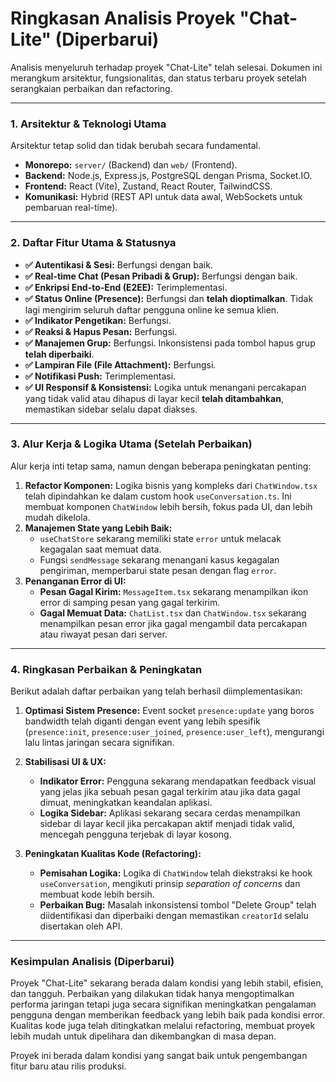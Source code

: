 # Ringkasan Analisis Proyek "Chat-Lite" (Diperbarui)

Analisis menyeluruh terhadap proyek "Chat-Lite" telah selesai. Dokumen ini merangkum arsitektur, fungsionalitas, dan status terbaru proyek setelah serangkaian perbaikan dan refactoring.

---

### 1. Arsitektur & Teknologi Utama

Arsitektur tetap solid dan tidak berubah secara fundamental.

- **Monorepo:** `server/` (Backend) dan `web/` (Frontend).
- **Backend:** Node.js, Express.js, PostgreSQL dengan Prisma, Socket.IO.
- **Frontend:** React (Vite), Zustand, React Router, TailwindCSS.
- **Komunikasi:** Hybrid (REST API untuk data awal, WebSockets untuk pembaruan real-time).

---

### 2. Daftar Fitur Utama & Statusnya

- **✅ Autentikasi & Sesi:** Berfungsi dengan baik.
- **✅ Real-time Chat (Pesan Pribadi & Grup):** Berfungsi dengan baik.
- **✅ Enkripsi End-to-End (E2EE):** Terimplementasi.
- **✅ Status Online (Presence):** Berfungsi dan **telah dioptimalkan**. Tidak lagi mengirim seluruh daftar pengguna online ke semua klien.
- **✅ Indikator Pengetikan:** Berfungsi.
- **✅ Reaksi & Hapus Pesan:** Berfungsi.
- **✅ Manajemen Grup:** Berfungsi. Inkonsistensi pada tombol hapus grup **telah diperbaiki**.
- **✅ Lampiran File (File Attachment):** Berfungsi.
- **✅ Notifikasi Push:** Terimplementasi.
- **✅ UI Responsif & Konsistensi:** Logika untuk menangani percakapan yang tidak valid atau dihapus di layar kecil **telah ditambahkan**, memastikan sidebar selalu dapat diakses.

---

### 3. Alur Kerja & Logika Utama (Setelah Perbaikan)

Alur kerja inti tetap sama, namun dengan beberapa peningkatan penting:

1.  **Refactor Komponen:** Logika bisnis yang kompleks dari `ChatWindow.tsx` telah dipindahkan ke dalam custom hook `useConversation.ts`. Ini membuat komponen `ChatWindow` lebih bersih, fokus pada UI, dan lebih mudah dikelola.
2.  **Manajemen State yang Lebih Baik:**
    - `useChatStore` sekarang memiliki state `error` untuk melacak kegagalan saat memuat data.
    - Fungsi `sendMessage` sekarang menangani kasus kegagalan pengiriman, memperbarui state pesan dengan flag `error`.
3.  **Penanganan Error di UI:**
    - **Pesan Gagal Kirim:** `MessageItem.tsx` sekarang menampilkan ikon error di samping pesan yang gagal terkirim.
    - **Gagal Memuat Data:** `ChatList.tsx` dan `ChatWindow.tsx` sekarang menampilkan pesan error jika gagal mengambil data percakapan atau riwayat pesan dari server.

---

### 4. Ringkasan Perbaikan & Peningkatan

Berikut adalah daftar perbaikan yang telah berhasil diimplementasikan:

1.  **Optimasi Sistem Presence:** Event socket `presence:update` yang boros bandwidth telah diganti dengan event yang lebih spesifik (`presence:init`, `presence:user_joined`, `presence:user_left`), mengurangi lalu lintas jaringan secara signifikan.

2.  **Stabilisasi UI & UX:**
    - **Indikator Error:** Pengguna sekarang mendapatkan feedback visual yang jelas jika sebuah pesan gagal terkirim atau jika data gagal dimuat, meningkatkan keandalan aplikasi.
    - **Logika Sidebar:** Aplikasi sekarang secara cerdas menampilkan sidebar di layar kecil jika percakapan aktif menjadi tidak valid, mencegah pengguna terjebak di layar kosong.

3.  **Peningkatan Kualitas Kode (Refactoring):**
    - **Pemisahan Logika:** Logika di `ChatWindow` telah diekstraksi ke hook `useConversation`, mengikuti prinsip *separation of concerns* dan membuat kode lebih bersih.
    - **Perbaikan Bug:** Masalah inkonsistensi tombol "Delete Group" telah diidentifikasi dan diperbaiki dengan memastikan `creatorId` selalu disertakan oleh API.

---

### Kesimpulan Analisis (Diperbarui)

Proyek "Chat-Lite" sekarang berada dalam kondisi yang lebih stabil, efisien, dan tangguh. Perbaikan yang dilakukan tidak hanya mengoptimalkan performa jaringan tetapi juga secara signifikan meningkatkan pengalaman pengguna dengan memberikan feedback yang lebih baik pada kondisi error. Kualitas kode juga telah ditingkatkan melalui refactoring, membuat proyek lebih mudah untuk dipelihara dan dikembangkan di masa depan.

Proyek ini berada dalam kondisi yang sangat baik untuk pengembangan fitur baru atau rilis produksi.